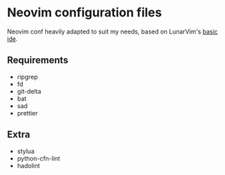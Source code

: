 # Neovim configuration files

Neovim conf heavily adapted to suit my needs, based on LunarVim's [basic ide](https://github.com/LunarVim/nvim-basic-ide).

## Requirements

* ripgrep
* fd
* git-delta
* bat
* sad
* prettier

## Extra

* stylua
* python-cfn-lint
* hadolint
